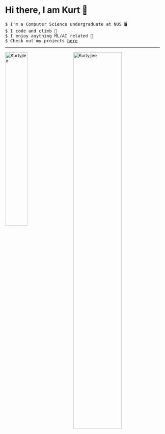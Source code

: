 # Hi there, I am Kurt 👋

<pre>
$ I'm a Computer Science undergraduate at NUS 🖥️
$ I code and climb 🧗 
$ I enjoy anything ML/AI related 👯 
$ Check out my projects <a href="https://github.com/Kurtyjlee?tab=repositories">here</a>
</pre>
---

<img align="right" width="56%" src="https://github-readme-stats.vercel.app/api?username=Kurtyjlee&show_icons=true&locale=en&theme=dark" alt="Kurtyjlee" />
<img align="left" width="38%" src="https://github-readme-stats.vercel.app/api/top-langs?username=Kurtyjlee&show_icons=true&locale=en&theme=dark&layout=donut" alt="Kurtyjlee" />
